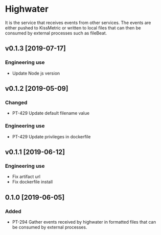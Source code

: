 
# Highwater

It is the service that receives events from other services. The events are either pushed to KissMetric or written to local files that can then be consumed by external processes such as fileBeat.


## v0.1.3 [2019-07-17]

### Engineering use 
- Update Node js version  

## v0.1.2 [2019-05-09]

### Changed
- PT-429 Update default filename value

### Engineering use 
- PT-429 Update privileges in dockerfile 

## v0.1.1 [2019-06-12]

### Engineering use 
- Fix artifact url 
- Fix dockerfile install


## 0.1.0 [2019-06-05]

### Added
- PT-294 Gather events received by highwater in formatted files that can be consumed by external processes.
